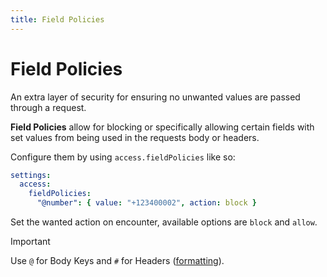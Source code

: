 ```yaml
---
title: Field Policies
---
```


# Field Policies

An extra layer of security for ensuring no unwanted values are passed through a request.

**Field Policies** allow for blocking or specifically allowing certain fields with set values from being used in the requests body or headers.

Configure them by using `access.fieldPolicies` like so:

```yaml
settings:
  access:
    fieldPolicies:
      "@number": { value: "+123400002", action: block }
```

Set the wanted action on encounter, available options are `block` and `allow`.

> [!IMPORTANT]
> Use `@` for Body Keys and `#` for Headers ([formatting](../usage/formatting)).
